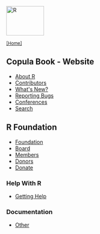 <div class="row">
<div class="col-xs-6 col-sm-12">

<a href="/"><img src="/Rlogo.png" width="100" height="78" alt = "R" /></a>

<small>[[Home]](/)</small>

## Copula Book - Website

* [About R](/about.html)
* [Contributors](/contributors.html)
* [What's New?](/news.html)
* [Reporting Bugs](/bugs.html)
* [Conferences](/conferences.html)
* [Search](/search.html)
</div>

<div class="col-xs-6 col-sm-12">

## R Foundation

* [Foundation](/foundation/)
* [Board](/foundation/board.html)
* [Members](/foundation/members.html)
* [Donors](/foundation/donors.html)
* [Donate](/foundation/donations.html)


### Help With R

* [Getting Help](/help.html)

### Documentation

* [Other](/other-docs.html)

</div>
</div>
